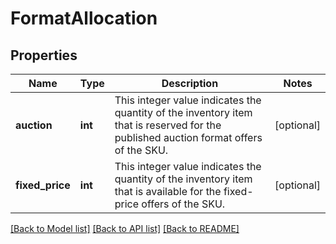 # FormatAllocation

## Properties
Name | Type | Description | Notes
------------ | ------------- | ------------- | -------------
**auction** | **int** | This integer value indicates the quantity of the inventory item that is reserved for the published auction format offers of the SKU. | [optional] 
**fixed_price** | **int** | This integer value indicates the quantity of the inventory item that is available for the fixed-price offers of the SKU. | [optional] 

[[Back to Model list]](../../README.md#documentation-for-models) [[Back to API list]](../../README.md#documentation-for-api-endpoints) [[Back to README]](../../README.md)

